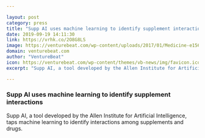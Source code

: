 ```yaml
---

layout: post
category: press
title: "Supp AI uses machine learning to identify supplement interactions"
date: 2019-09-19 14:11:30
link: https://vrhk.co/2O8G8LS
image: https://venturebeat.com/wp-content/uploads/2017/01/Medicine-e1568838194958.jpg?w=1200&strip=all
domain: venturebeat.com
author: "VentureBeat"
icon: https://venturebeat.com/wp-content/themes/vb-news/img/favicon.ico
excerpt: "Supp AI, a tool developed by the Allen Institute for Artificial Intelligence, taps machine learning to identify interactions among supplements and drugs."

---
```


### Supp AI uses machine learning to identify supplement interactions

Supp AI, a tool developed by the Allen Institute for Artificial Intelligence, taps machine learning to identify interactions among supplements and drugs.